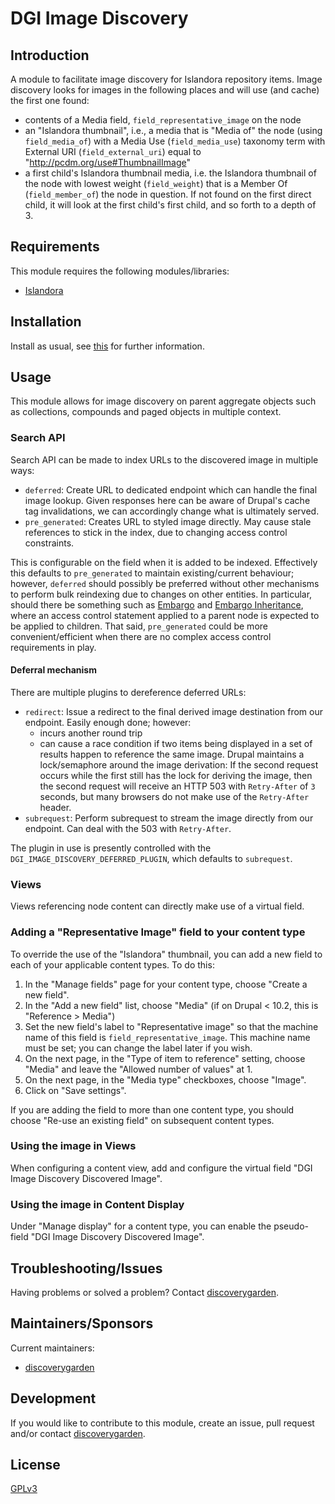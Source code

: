 # DGI Image Discovery

## Introduction

A module to facilitate image discovery for Islandora repository items. Image discovery looks for images in the following places and will use (and cache) the first one found:

* contents of a Media field, `field_representative_image` on the node
* an "Islandora thumbnail", i.e., a media that is "Media of" the node (using `field_media_of`) with a Media Use (`field_media_use`) taxonomy term with External URI (`field_external_uri`) equal to "http://pcdm.org/use#ThumbnailImage"
* a first child's Islandora thumbnail media, i.e. the Islandora thumbnail of the node with lowest weight (`field_weight`) that is a Member Of (`field_member_of`) the node in question. If not found on the first direct child, it will look at the first child's first child, and so forth to a depth of 3.


## Requirements

This module requires the following modules/libraries:

* [Islandora](https://github.com/Islandora/islandora/)

## Installation

Install as usual, see
[this](https://www.drupal.org/docs/extending-drupal/installing-modules) for
further information.

## Usage

This module allows for image discovery on parent aggregate objects such as
collections, compounds and paged objects in multiple context.

### Search API

Search API can be made to index URLs to the discovered image in multiple ways:

- `deferred`: Create URL to dedicated endpoint which can handle the final image lookup. Given responses here can be aware of Drupal's cache tag invalidations, we can accordingly change what is ultimately served.
- `pre_generated`: Creates URL to styled image directly. May cause stale references to stick in the index, due to changing access control constraints.

This is configurable on the field when it is added to be indexed. Effectively this defaults to `pre_generated` to maintain existing/current behaviour; however, `deferred` should possibly be preferred without other mechanisms to perform bulk reindexing due to changes on other entities. In particular, should there be something such as [Embargo](https://github.com/discoverygarden/embargo) and [Embargo Inheritance](https://github.com/discoverygarden/embargo_inheritance), where an access control statement applied to a parent node is expected to be applied to children. That said, `pre_generated` could be more convenient/efficient when there are no complex access control requirements in play.

#### Deferral mechanism

There are multiple plugins to dereference deferred URLs:

- `redirect`: Issue a redirect to the final derived image destination from our endpoint. Easily enough done; however:
  - incurs another round trip
  - can cause a race condition if two items being displayed in a set of results happen to reference the same image. Drupal maintains a lock/semaphore around the image derivation: If the second request occurs while the first still has the lock for deriving the image, then the second request will receive an HTTP 503 with `Retry-After` of `3` seconds, but many browsers do not make use of the `Retry-After` header.
- `subrequest`: Perform subrequest to stream the image directly from our endpoint. Can deal with the 503 with `Retry-After`.

The plugin in use is presently controlled with the `DGI_IMAGE_DISCOVERY_DEFERRED_PLUGIN`, which defaults to `subrequest`.

### Views

Views referencing node content can directly make use of a virtual field.

### Adding a "Representative Image" field to your content type

To override the use of the "Islandora" thumbnail, you can add a new field to each of your applicable content types. To do this:

1. In the "Manage fields" page for your content type, choose "Create a new field".
1. In the "Add a new field" list, choose "Media" (if on Drupal < 10.2, this is "Reference > Media")
1. Set the new field's label to "Representative image" so that the machine name of this field is `field_representative_image`. This machine name must be set; you can change the label later if you wish.
1. On the next page, in the "Type of item to reference" setting, choose "Media" and leave the "Allowed number of values" at 1.
1. On the next page, in the "Media type" checkboxes, choose "Image".
1. Click on "Save settings".

If you are adding the field to more than one content type, you should choose "Re-use an existing field" on subsequent content types.

### Using the image in Views

When configuring a content view, add and configure the virtual field
"DGI Image Discovery Discovered Image".

### Using the image in Content Display

Under "Manage display" for a content type, you can enable the pseudo-field
"DGI Image Discovery Discovered Image".

## Troubleshooting/Issues

Having problems or solved a problem? Contact
[discoverygarden](http://support.discoverygarden.ca).

## Maintainers/Sponsors

Current maintainers:

* [discoverygarden](http://www.discoverygarden.ca)

## Development

If you would like to contribute to this module, create an issue, pull request
and/or contact
[discoverygarden](http://support.discoverygarden.ca).

## License

[GPLv3](http://www.gnu.org/licenses/gpl-3.0.txt)
